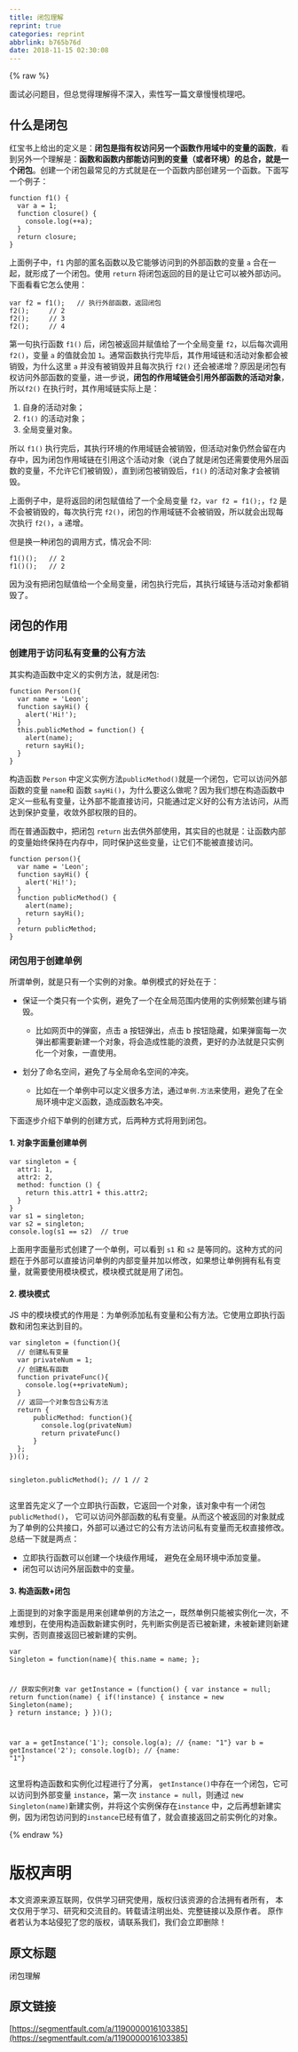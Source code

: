 ```yaml
---
title: 闭包理解
reprint: true
categories: reprint
abbrlink: b765b76d
date: 2018-11-15 02:30:08
---
```


{% raw %}
<p>&#x9762;&#x8BD5;&#x5FC5;&#x95EE;&#x9898;&#x76EE;&#xFF0C;&#x4F46;&#x603B;&#x89C9;&#x5F97;&#x7406;&#x89E3;&#x5F97;&#x4E0D;&#x6DF1;&#x5165;&#xFF0C;&#x7D22;&#x6027;&#x5199;&#x4E00;&#x7BC7;&#x6587;&#x7AE0;&#x6162;&#x6162;&#x68B3;&#x7406;&#x5427;&#x3002;</p><h2>&#x4EC0;&#x4E48;&#x662F;&#x95ED;&#x5305;</h2><p>&#x7EA2;&#x5B9D;&#x4E66;&#x4E0A;&#x7ED9;&#x51FA;&#x7684;&#x5B9A;&#x4E49;&#x662F;&#xFF1A;<b>&#x95ED;&#x5305;&#x662F;&#x6307;&#x6709;&#x6743;&#x8BBF;&#x95EE;&#x53E6;&#x4E00;&#x4E2A;&#x51FD;&#x6570;&#x4F5C;&#x7528;&#x57DF;&#x4E2D;&#x7684;&#x53D8;&#x91CF;&#x7684;&#x51FD;&#x6570;</b>&#xFF0C;&#x770B;&#x5230;&#x53E6;&#x5916;&#x4E00;&#x4E2A;&#x7406;&#x89E3;&#x662F;&#xFF1A;<b>&#x51FD;&#x6570;&#x548C;&#x51FD;&#x6570;&#x5185;&#x90E8;&#x80FD;&#x8BBF;&#x95EE;&#x5230;&#x7684;&#x53D8;&#x91CF;&#xFF08;&#x6216;&#x8005;&#x73AF;&#x5883;&#xFF09;&#x7684;&#x603B;&#x5408;&#xFF0C;&#x5C31;&#x662F;&#x4E00;&#x4E2A;&#x95ED;&#x5305;</b>&#x3002;&#x521B;&#x5EFA;&#x4E00;&#x4E2A;&#x95ED;&#x5305;&#x6700;&#x5E38;&#x89C1;&#x7684;&#x65B9;&#x5F0F;&#x5C31;&#x662F;&#x5728;&#x4E00;&#x4E2A;&#x51FD;&#x6570;&#x5185;&#x90E8;&#x521B;&#x5EFA;&#x53E6;&#x4E00;&#x4E2A;&#x51FD;&#x6570;&#x3002;&#x4E0B;&#x9762;&#x5199;&#x4E00;&#x4E2A;&#x4F8B;&#x5B50;&#xFF1A;</p><pre><code>function f1() {
  var a = 1;
  function closure() {
    console.log(++a);
  } 
  return closure;
}</code></pre><p>&#x4E0A;&#x9762;&#x4F8B;&#x5B50;&#x4E2D;&#xFF0C;<code>f1</code> &#x5185;&#x90E8;&#x7684;&#x533F;&#x540D;&#x51FD;&#x6570;&#x4EE5;&#x53CA;&#x5B83;&#x80FD;&#x591F;&#x8BBF;&#x95EE;&#x5230;&#x7684;&#x5916;&#x90E8;&#x51FD;&#x6570;&#x7684;&#x53D8;&#x91CF; <code>a</code> &#x5408;&#x5728;&#x4E00;&#x8D77;&#xFF0C;&#x5C31;&#x5F62;&#x6210;&#x4E86;&#x4E00;&#x4E2A;&#x95ED;&#x5305;&#x3002;&#x4F7F;&#x7528; <code>return</code> &#x5C06;&#x95ED;&#x5305;&#x8FD4;&#x56DE;&#x7684;&#x76EE;&#x7684;&#x662F;&#x8BA9;&#x5B83;&#x53EF;&#x4EE5;&#x88AB;&#x5916;&#x90E8;&#x8BBF;&#x95EE;&#x3002;&#x4E0B;&#x9762;&#x770B;&#x770B;&#x5B83;&#x600E;&#x4E48;&#x4F7F;&#x7528;&#xFF1A;</p><pre><code>var f2 = f1();   // &#x6267;&#x884C;&#x5916;&#x90E8;&#x51FD;&#x6570;&#xFF0C;&#x8FD4;&#x56DE;&#x95ED;&#x5305;
f2();     // 2
f2();     // 3
f2();     // 4</code></pre><p>&#x7B2C;&#x4E00;&#x53E5;&#x6267;&#x884C;&#x51FD;&#x6570; <code>f1()</code> &#x540E;&#xFF0C;&#x95ED;&#x5305;&#x88AB;&#x8FD4;&#x56DE;&#x5E76;&#x8D4B;&#x503C;&#x7ED9;&#x4E86;&#x4E00;&#x4E2A;&#x5168;&#x5C40;&#x53D8;&#x91CF; <code>f2</code>&#xFF0C;&#x4EE5;&#x540E;&#x6BCF;&#x6B21;&#x8C03;&#x7528; <code>f2()</code>&#xFF0C;&#x53D8;&#x91CF; <code>a</code> &#x7684;&#x503C;&#x5C31;&#x4F1A;&#x52A0; <code>1</code>&#x3002;&#x901A;&#x5E38;&#x51FD;&#x6570;&#x6267;&#x884C;&#x5B8C;&#x6BD5;&#x540E;&#xFF0C;&#x5176;&#x4F5C;&#x7528;&#x57DF;&#x94FE;&#x548C;&#x6D3B;&#x52A8;&#x5BF9;&#x8C61;&#x90FD;&#x4F1A;&#x88AB;&#x9500;&#x6BC1;&#xFF0C;&#x4E3A;&#x4EC0;&#x4E48;&#x8FD9;&#x91CC; <code>a</code> &#x5E76;&#x6CA1;&#x6709;&#x88AB;&#x9500;&#x6BC1;&#x5E76;&#x4E14;&#x6BCF;&#x6B21;&#x6267;&#x884C; <code>f2()</code> &#x8FD8;&#x4F1A;&#x88AB;&#x9012;&#x589E;&#xFF1F;&#x539F;&#x56E0;&#x662F;&#x95ED;&#x5305;&#x6709;&#x6743;&#x8BBF;&#x95EE;&#x5916;&#x90E8;&#x51FD;&#x6570;&#x7684;&#x53D8;&#x91CF;&#xFF0C;&#x8FDB;&#x4E00;&#x6B65;&#x8BF4;&#xFF0C;<b>&#x95ED;&#x5305;&#x7684;&#x4F5C;&#x7528;&#x57DF;&#x94FE;&#x4F1A;&#x5F15;&#x7528;&#x5916;&#x90E8;&#x51FD;&#x6570;&#x7684;&#x6D3B;&#x52A8;&#x5BF9;&#x8C61;</b>&#xFF0C;&#x6240;&#x4EE5;<code>f2()</code> &#x5728;&#x6267;&#x884C;&#x65F6;&#xFF0C;&#x5176;&#x4F5C;&#x7528;&#x57DF;&#x94FE;&#x5B9E;&#x9645;&#x4E0A;&#x662F;&#xFF1A;</p><ol><li>&#x81EA;&#x8EAB;&#x7684;&#x6D3B;&#x52A8;&#x5BF9;&#x8C61;&#xFF1B;</li><li><code>f1()</code> &#x7684;&#x6D3B;&#x52A8;&#x5BF9;&#x8C61;&#xFF1B;</li><li>&#x5168;&#x5C40;&#x53D8;&#x91CF;&#x5BF9;&#x8C61;&#x3002;</li></ol><p>&#x6240;&#x4EE5; <code>f1()</code> &#x6267;&#x884C;&#x5B8C;&#x540E;&#xFF0C;&#x5176;&#x6267;&#x884C;&#x73AF;&#x5883;&#x7684;&#x4F5C;&#x7528;&#x57DF;&#x94FE;&#x4F1A;&#x88AB;&#x9500;&#x6BC1;&#xFF0C;&#x4F46;&#x6D3B;&#x52A8;&#x5BF9;&#x8C61;&#x4ECD;&#x7136;&#x4F1A;&#x7559;&#x5728;&#x5185;&#x5B58;&#x4E2D;&#xFF0C;&#x56E0;&#x4E3A;&#x95ED;&#x5305;&#x4F5C;&#x7528;&#x57DF;&#x94FE;&#x5728;&#x5F15;&#x7528;&#x8FD9;&#x4E2A;&#x6D3B;&#x52A8;&#x5BF9;&#x8C61;&#xFF08;&#x8BF4;&#x767D;&#x4E86;&#x5C31;&#x662F;&#x95ED;&#x5305;&#x8FD8;&#x9700;&#x8981;&#x4F7F;&#x7528;&#x5916;&#x5C42;&#x51FD;&#x6570;&#x7684;&#x53D8;&#x91CF;&#xFF0C;&#x4E0D;&#x5141;&#x8BB8;&#x5B83;&#x4EEC;&#x88AB;&#x9500;&#x6BC1;&#xFF09;&#xFF0C;&#x76F4;&#x5230;&#x95ED;&#x5305;&#x88AB;&#x9500;&#x6BC1;&#x540E;&#xFF0C;<code>f1()</code> &#x7684;&#x6D3B;&#x52A8;&#x5BF9;&#x8C61;&#x624D;&#x4F1A;&#x88AB;&#x9500;&#x6BC1;&#x3002;</p><p>&#x4E0A;&#x9762;&#x4F8B;&#x5B50;&#x4E2D;&#xFF0C;&#x662F;&#x5C06;&#x8FD4;&#x56DE;&#x7684;&#x95ED;&#x5305;&#x8D4B;&#x503C;&#x7ED9;&#x4E86;&#x4E00;&#x4E2A;&#x5168;&#x5C40;&#x53D8;&#x91CF; <code>f2</code>&#xFF0C;<code>var f2 = f1();</code>&#xFF0C;<code>f2</code> &#x662F;&#x4E0D;&#x4F1A;&#x88AB;&#x9500;&#x6BC1;&#x7684;&#xFF0C;&#x6BCF;&#x6B21;&#x6267;&#x884C;&#x5B8C; <code>f2()</code>&#xFF0C;&#x95ED;&#x5305;&#x7684;&#x4F5C;&#x7528;&#x57DF;&#x94FE;&#x4E0D;&#x4F1A;&#x88AB;&#x9500;&#x6BC1;&#xFF0C;&#x6240;&#x4EE5;&#x5C31;&#x4F1A;&#x51FA;&#x73B0;&#x6BCF;&#x6B21;&#x6267;&#x884C; <code>f2()</code>&#xFF0C;<code>a</code> &#x9012;&#x589E;&#x3002;</p><p>&#x4F46;&#x662F;&#x6362;&#x4E00;&#x79CD;&#x95ED;&#x5305;&#x7684;&#x8C03;&#x7528;&#x65B9;&#x5F0F;&#xFF0C;&#x60C5;&#x51B5;&#x4F1A;&#x4E0D;&#x540C;:</p><pre><code>f1()();   // 2
f1()();   // 2</code></pre><p>&#x56E0;&#x4E3A;&#x6CA1;&#x6709;&#x628A;&#x95ED;&#x5305;&#x8D4B;&#x503C;&#x7ED9;&#x4E00;&#x4E2A;&#x5168;&#x5C40;&#x53D8;&#x91CF;&#xFF0C;&#x95ED;&#x5305;&#x6267;&#x884C;&#x5B8C;&#x540E;&#xFF0C;&#x5176;&#x6267;&#x884C;&#x57DF;&#x94FE;&#x4E0E;&#x6D3B;&#x52A8;&#x5BF9;&#x8C61;&#x90FD;&#x9500;&#x6BC1;&#x4E86;&#x3002;</p><h2>&#x95ED;&#x5305;&#x7684;&#x4F5C;&#x7528;</h2><h3>&#x521B;&#x5EFA;&#x7528;&#x4E8E;&#x8BBF;&#x95EE;&#x79C1;&#x6709;&#x53D8;&#x91CF;&#x7684;&#x516C;&#x6709;&#x65B9;&#x6CD5;</h3><p>&#x5176;&#x5B9E;&#x6784;&#x9020;&#x51FD;&#x6570;&#x4E2D;&#x5B9A;&#x4E49;&#x7684;&#x5B9E;&#x4F8B;&#x65B9;&#x6CD5;&#xFF0C;&#x5C31;&#x662F;&#x95ED;&#x5305;:</p><pre><code>function Person(){
  var name = &apos;Leon&apos;;
  function sayHi() {
    alert(&apos;Hi!&apos;);
  }
  this.publicMethod = function() {
    alert(name);
    return sayHi();
  }
}</code></pre><p>&#x6784;&#x9020;&#x51FD;&#x6570; <code>Person</code> &#x4E2D;&#x5B9A;&#x4E49;&#x5B9E;&#x4F8B;&#x65B9;&#x6CD5;<code>publicMethod()</code>&#x5C31;&#x662F;&#x4E00;&#x4E2A;&#x95ED;&#x5305;&#xFF0C;&#x5B83;&#x53EF;&#x4EE5;&#x8BBF;&#x95EE;&#x5916;&#x90E8;&#x51FD;&#x6570;&#x7684;&#x53D8;&#x91CF; <code>name</code>&#x548C; &#x51FD;&#x6570; <code>sayHi()</code>&#xFF0C;&#x4E3A;&#x4EC0;&#x4E48;&#x8981;&#x8FD9;&#x4E48;&#x505A;&#x5462;&#xFF1F;&#x56E0;&#x4E3A;&#x6211;&#x4EEC;&#x60F3;&#x5728;&#x6784;&#x9020;&#x51FD;&#x6570;&#x4E2D;&#x5B9A;&#x4E49;&#x4E00;&#x4E9B;&#x79C1;&#x6709;&#x53D8;&#x91CF;&#xFF0C;&#x8BA9;&#x5916;&#x90E8;&#x4E0D;&#x80FD;&#x76F4;&#x63A5;&#x8BBF;&#x95EE;&#xFF0C;&#x53EA;&#x80FD;&#x901A;&#x8FC7;&#x5B9A;&#x4E49;&#x597D;&#x7684;&#x516C;&#x6709;&#x65B9;&#x6CD5;&#x8BBF;&#x95EE;&#xFF0C;&#x4ECE;&#x800C;&#x8FBE;&#x5230;&#x4FDD;&#x62A4;&#x53D8;&#x91CF;&#xFF0C;&#x6536;&#x655B;&#x5916;&#x90E8;&#x6743;&#x9650;&#x7684;&#x76EE;&#x7684;&#x3002;</p><p>&#x800C;&#x5728;&#x666E;&#x901A;&#x51FD;&#x6570;&#x4E2D;&#xFF0C;&#x628A;&#x95ED;&#x5305; <code>return</code> &#x51FA;&#x53BB;&#x4F9B;&#x5916;&#x90E8;&#x4F7F;&#x7528;&#xFF0C;&#x5176;&#x5B9E;&#x76EE;&#x7684;&#x4E5F;&#x5C31;&#x662F;&#xFF1A;&#x8BA9;&#x51FD;&#x6570;&#x5185;&#x90E8;&#x7684;&#x53D8;&#x91CF;&#x59CB;&#x7EC8;&#x4FDD;&#x6301;&#x5728;&#x5185;&#x5B58;&#x4E2D;&#xFF0C;&#x540C;&#x65F6;&#x4FDD;&#x62A4;&#x8FD9;&#x4E9B;&#x53D8;&#x91CF;&#xFF0C;&#x8BA9;&#x5B83;&#x4EEC;&#x4E0D;&#x80FD;&#x88AB;&#x76F4;&#x63A5;&#x8BBF;&#x95EE;&#x3002;</p><pre><code>function person(){
  var name = &apos;Leon&apos;;
  function sayHi() {
    alert(&apos;Hi!&apos;);
  }
  function publicMethod() {
    alert(name);
    return sayHi();
  }
  return publicMethod;
}</code></pre><h3>&#x95ED;&#x5305;&#x7528;&#x4E8E;&#x521B;&#x5EFA;&#x5355;&#x4F8B;</h3><p>&#x6240;&#x8C13;&#x5355;&#x4F8B;&#xFF0C;&#x5C31;&#x662F;&#x53EA;&#x6709;&#x4E00;&#x4E2A;&#x5B9E;&#x4F8B;&#x7684;&#x5BF9;&#x8C61;&#x3002;&#x5355;&#x4F8B;&#x6A21;&#x5F0F;&#x7684;&#x597D;&#x5904;&#x5728;&#x4E8E;&#xFF1A;</p><ul><li><p>&#x4FDD;&#x8BC1;&#x4E00;&#x4E2A;&#x7C7B;&#x53EA;&#x6709;&#x4E00;&#x4E2A;&#x5B9E;&#x4F8B;&#xFF0C;&#x907F;&#x514D;&#x4E86;&#x4E00;&#x4E2A;&#x5728;&#x5168;&#x5C40;&#x8303;&#x56F4;&#x5185;&#x4F7F;&#x7528;&#x7684;&#x5B9E;&#x4F8B;&#x9891;&#x7E41;&#x521B;&#x5EFA;&#x4E0E;&#x9500;&#x6BC1;&#x3002;</p><ul><li>&#x6BD4;&#x5982;&#x7F51;&#x9875;&#x4E2D;&#x7684;&#x5F39;&#x7A97;&#xFF0C;&#x70B9;&#x51FB; a &#x6309;&#x94AE;&#x5F39;&#x51FA;&#xFF0C;&#x70B9;&#x51FB; b &#x6309;&#x94AE;&#x9690;&#x85CF;&#xFF0C;&#x5982;&#x679C;&#x5F39;&#x7A97;&#x6BCF;&#x4E00;&#x6B21;&#x5F39;&#x51FA;&#x90FD;&#x9700;&#x8981;&#x65B0;&#x5EFA;&#x4E00;&#x4E2A;&#x5BF9;&#x8C61;&#xFF0C;&#x5C06;&#x4F1A;&#x9020;&#x6210;&#x6027;&#x80FD;&#x7684;&#x6D6A;&#x8D39;&#xFF0C;&#x66F4;&#x597D;&#x7684;&#x529E;&#x6CD5;&#x5C31;&#x662F;&#x53EA;&#x5B9E;&#x4F8B;&#x5316;&#x4E00;&#x4E2A;&#x5BF9;&#x8C61;&#xFF0C;&#x4E00;&#x76F4;&#x4F7F;&#x7528;&#x3002;</li></ul></li><li><p>&#x5212;&#x5206;&#x4E86;&#x547D;&#x540D;&#x7A7A;&#x95F4;&#xFF0C;&#x907F;&#x514D;&#x4E86;&#x4E0E;&#x5168;&#x5C40;&#x547D;&#x540D;&#x7A7A;&#x95F4;&#x7684;&#x51B2;&#x7A81;&#x3002;</p><ul><li>&#x6BD4;&#x5982;&#x5728;&#x4E00;&#x4E2A;&#x5355;&#x4F8B;&#x4E2D;&#x53EF;&#x4EE5;&#x5B9A;&#x4E49;&#x5F88;&#x591A;&#x65B9;&#x6CD5;&#xFF0C;&#x901A;&#x8FC7;<code>&#x5355;&#x4F8B;.&#x65B9;&#x6CD5;</code>&#x6765;&#x4F7F;&#x7528;&#xFF0C;&#x907F;&#x514D;&#x4E86;&#x5728;&#x5168;&#x5C40;&#x73AF;&#x5883;&#x4E2D;&#x5B9A;&#x4E49;&#x51FD;&#x6570;&#xFF0C;&#x9020;&#x6210;&#x51FD;&#x6570;&#x540D;&#x51B2;&#x7A81;&#x3002;</li></ul></li></ul><p>&#x4E0B;&#x9762;&#x9010;&#x6B65;&#x4ECB;&#x7ECD;&#x4E0B;&#x5355;&#x4F8B;&#x7684;&#x521B;&#x5EFA;&#x65B9;&#x5F0F;&#xFF0C;&#x540E;&#x4E24;&#x79CD;&#x65B9;&#x5F0F;&#x5C06;&#x7528;&#x5230;&#x95ED;&#x5305;&#x3002;</p><h4>1. &#x5BF9;&#x8C61;&#x5B57;&#x9762;&#x91CF;&#x521B;&#x5EFA;&#x5355;&#x4F8B;</h4><pre><code>var singleton = {
  attr1: 1,
  attr2: 2,
  method: function () {
    return this.attr1 + this.attr2;
  }
}
var s1 = singleton;
var s2 = singleton;
console.log(s1 == s2)  // true</code></pre><p>&#x4E0A;&#x9762;&#x7528;&#x5B57;&#x9762;&#x91CF;&#x5F62;&#x5F0F;&#x521B;&#x5EFA;&#x4E86;&#x4E00;&#x4E2A;&#x5355;&#x4F8B;&#xFF0C;&#x53EF;&#x4EE5;&#x770B;&#x5230; <code>s1</code> &#x548C; <code>s2</code> &#x662F;&#x7B49;&#x540C;&#x7684;&#x3002;&#x8FD9;&#x79CD;&#x65B9;&#x5F0F;&#x7684;&#x95EE;&#x9898;&#x5728;&#x4E8E;&#x5916;&#x90E8;&#x53EF;&#x4EE5;&#x76F4;&#x63A5;&#x8BBF;&#x95EE;&#x5355;&#x4F8B;&#x7684;&#x5185;&#x90E8;&#x53D8;&#x91CF;&#x5E76;&#x52A0;&#x4EE5;&#x4FEE;&#x6539;&#xFF0C;&#x5982;&#x679C;&#x60F3;&#x8BA9;&#x5355;&#x4F8B;&#x62E5;&#x6709;&#x79C1;&#x6709;&#x53D8;&#x91CF;&#xFF0C;&#x5C31;&#x9700;&#x8981;&#x4F7F;&#x7528;&#x6A21;&#x5757;&#x6A21;&#x5F0F;&#xFF0C;&#x6A21;&#x5757;&#x6A21;&#x5F0F;&#x5C31;&#x662F;&#x7528;&#x4E86;&#x95ED;&#x5305;&#x3002;</p><h4>2. &#x6A21;&#x5757;&#x6A21;&#x5F0F;</h4><p>JS &#x4E2D;&#x7684;&#x6A21;&#x5757;&#x6A21;&#x5F0F;&#x7684;&#x4F5C;&#x7528;&#x662F;&#xFF1A;&#x4E3A;&#x5355;&#x4F8B;&#x6DFB;&#x52A0;&#x79C1;&#x6709;&#x53D8;&#x91CF;&#x548C;&#x516C;&#x6709;&#x65B9;&#x6CD5;&#x3002;&#x5B83;&#x4F7F;&#x7528;&#x7ACB;&#x5373;&#x6267;&#x884C;&#x51FD;&#x6570;&#x548C;&#x95ED;&#x5305;&#x6765;&#x8FBE;&#x5230;&#x76EE;&#x7684;&#x3002;</p><pre><code>var singleton = (function(){
  // &#x521B;&#x5EFA;&#x79C1;&#x6709;&#x53D8;&#x91CF;
  var privateNum = 1;
  // &#x521B;&#x5EFA;&#x79C1;&#x6709;&#x51FD;&#x6570;
  function privateFunc(){
    console.log(++privateNum);
  }
  // &#x8FD4;&#x56DE;&#x4E00;&#x4E2A;&#x5BF9;&#x8C61;&#x5305;&#x542B;&#x516C;&#x6709;&#x65B9;&#x6CD5;
  return {
      publicMethod: function(){
        console.log(privateNum)
        return privateFunc()
      }
  };
})();

singleton.publicMethod();
// 1
// 2 </code></pre><p>&#x8FD9;&#x91CC;&#x9996;&#x5148;&#x5B9A;&#x4E49;&#x4E86;&#x4E00;&#x4E2A;&#x7ACB;&#x5373;&#x6267;&#x884C;&#x51FD;&#x6570;&#xFF0C;&#x5B83;&#x8FD4;&#x56DE;&#x4E00;&#x4E2A;&#x5BF9;&#x8C61;&#xFF0C;&#x8BE5;&#x5BF9;&#x8C61;&#x4E2D;&#x6709;&#x4E00;&#x4E2A;&#x95ED;&#x5305; <code>publicMethod()</code>&#xFF0C; &#x5B83;&#x53EF;&#x4EE5;&#x8BBF;&#x95EE;&#x5916;&#x90E8;&#x51FD;&#x6570;&#x7684;&#x79C1;&#x6709;&#x53D8;&#x91CF;&#x3002;&#x4ECE;&#x800C;&#x8FD9;&#x4E2A;&#x88AB;&#x8FD4;&#x56DE;&#x7684;&#x5BF9;&#x8C61;&#x5C31;&#x6210;&#x4E3A;&#x4E86;&#x5355;&#x4F8B;&#x7684;&#x516C;&#x5171;&#x63A5;&#x53E3;&#xFF0C;&#x5916;&#x90E8;&#x53EF;&#x4EE5;&#x901A;&#x8FC7;&#x5B83;&#x7684;&#x516C;&#x6709;&#x65B9;&#x6CD5;&#x8BBF;&#x95EE;&#x79C1;&#x6709;&#x53D8;&#x91CF;&#x800C;&#x65E0;&#x6743;&#x76F4;&#x63A5;&#x4FEE;&#x6539;&#x3002;&#x603B;&#x7ED3;&#x4E00;&#x4E0B;&#x5C31;&#x662F;&#x4E24;&#x70B9;&#xFF1A;</p><ul><li>&#x7ACB;&#x5373;&#x6267;&#x884C;&#x51FD;&#x6570;&#x53EF;&#x4EE5;&#x521B;&#x5EFA;&#x4E00;&#x4E2A;&#x5757;&#x7EA7;&#x4F5C;&#x7528;&#x57DF;&#xFF0C; &#x907F;&#x514D;&#x5728;&#x5168;&#x5C40;&#x73AF;&#x5883;&#x4E2D;&#x6DFB;&#x52A0;&#x53D8;&#x91CF;&#x3002;</li><li>&#x95ED;&#x5305;&#x53EF;&#x4EE5;&#x8BBF;&#x95EE;&#x5916;&#x5C42;&#x51FD;&#x6570;&#x4E2D;&#x7684;&#x53D8;&#x91CF;&#x3002;</li></ul><h4>3. &#x6784;&#x9020;&#x51FD;&#x6570;+&#x95ED;&#x5305;</h4><p>&#x4E0A;&#x9762;&#x63D0;&#x5230;&#x7684;&#x5BF9;&#x8C61;&#x5B57;&#x9762;&#x662F;&#x7528;&#x6765;&#x521B;&#x5EFA;&#x5355;&#x4F8B;&#x7684;&#x65B9;&#x6CD5;&#x4E4B;&#x4E00;&#xFF0C;&#x65E2;&#x7136;&#x5355;&#x4F8B;&#x53EA;&#x80FD;&#x88AB;&#x5B9E;&#x4F8B;&#x5316;&#x4E00;&#x6B21;&#xFF0C;&#x4E0D;&#x96BE;&#x60F3;&#x5230;&#xFF0C;&#x5728;&#x4F7F;&#x7528;&#x6784;&#x9020;&#x51FD;&#x6570;&#x65B0;&#x5EFA;&#x5B9E;&#x4F8B;&#x65F6;&#xFF0C;&#x5148;&#x5224;&#x65AD;&#x5B9E;&#x4F8B;&#x662F;&#x5426;&#x5DF2;&#x88AB;&#x65B0;&#x5EFA;&#xFF0C;&#x672A;&#x88AB;&#x65B0;&#x5EFA;&#x5219;&#x65B0;&#x5EFA;&#x5B9E;&#x4F8B;&#xFF0C;&#x5426;&#x5219;&#x76F4;&#x63A5;&#x8FD4;&#x56DE;&#x5DF2;&#x88AB;&#x65B0;&#x5EFA;&#x7684;&#x5B9E;&#x4F8B;&#x3002;</p><pre><code>var Singleton = function(name){
  this.name = name;
};

// &#x83B7;&#x53D6;&#x5B9E;&#x4F8B;&#x5BF9;&#x8C61;
var getInstance = (function() {
  var instance = null;
  return function(name) {
      if(!instance) {
          instance = new Singleton(name);
      }
      return instance;
  }
})();

var a = getInstance(&apos;1&apos;);
console.log(a);  // {name: &quot;1&quot;}
var b = getInstance(&apos;2&apos;);
console.log(b);  // {name: &quot;1&quot;}</code></pre><p>&#x8FD9;&#x91CC;&#x5C06;&#x6784;&#x9020;&#x51FD;&#x6570;&#x548C;&#x5B9E;&#x4F8B;&#x5316;&#x8FC7;&#x7A0B;&#x8FDB;&#x884C;&#x4E86;&#x5206;&#x79BB;&#xFF0C; <code>getInstance()</code>&#x4E2D;&#x5B58;&#x5728;&#x4E00;&#x4E2A;&#x95ED;&#x5305;&#xFF0C;&#x5B83;&#x53EF;&#x4EE5;&#x8BBF;&#x95EE;&#x5230;&#x5916;&#x90E8;&#x53D8;&#x91CF; <code>instance</code>&#xFF0C;&#x7B2C;&#x4E00;&#x6B21; <code>instance = null</code>&#xFF0C;&#x5219;&#x901A;&#x8FC7; <code>new Singleton(name)</code>&#x65B0;&#x5EFA;&#x5B9E;&#x4F8B;&#xFF0C;&#x5E76;&#x5C06;&#x8FD9;&#x4E2A;&#x5B9E;&#x4F8B;&#x4FDD;&#x5B58;&#x5728;<code>instance</code> &#x4E2D;&#xFF0C;&#x4E4B;&#x540E;&#x518D;&#x60F3;&#x65B0;&#x5EFA;&#x5B9E;&#x4F8B;&#xFF0C;&#x56E0;&#x4E3A;&#x95ED;&#x5305;&#x8BBF;&#x95EE;&#x5230;&#x7684;<code>instance</code>&#x5DF2;&#x7ECF;&#x6709;&#x503C;&#x4E86;&#xFF0C;&#x5C31;&#x4F1A;&#x76F4;&#x63A5;&#x8FD4;&#x56DE;&#x4E4B;&#x524D;&#x5B9E;&#x4F8B;&#x5316;&#x7684;&#x5BF9;&#x8C61;&#x3002;</p>
{% endraw %}

# 版权声明
本文资源来源互联网，仅供学习研究使用，版权归该资源的合法拥有者所有，
本文仅用于学习、研究和交流目的。转载请注明出处、完整链接以及原作者。
原作者若认为本站侵犯了您的版权，请联系我们，我们会立即删除！

## 原文标题
闭包理解

## 原文链接
[https://segmentfault.com/a/1190000016103385](https://segmentfault.com/a/1190000016103385)

